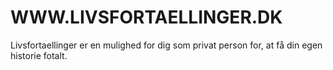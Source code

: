# WWW.LIVSFORTAELLINGER.DK

Livsfortaellinger er en mulighed for dig som privat person for, at få din egen historie fotalt.
